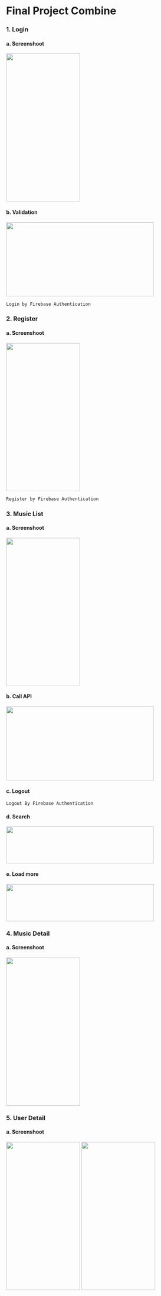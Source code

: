 # Final Project Combine
### 1. Login 
#### a. Screenshoot
<img src="https://github.com/blkbrds/rd-combine/blob/final/an_nguyen_q/Examinations and projects/Final/AnNguyenQ/Images/login.png" width="200" height="400" />
 
#### b. Validation
<img src="https://github.com/blkbrds/rd-combine/blob/final/an_nguyen_q/Examinations and projects/Final/AnNguyenQ/Images/validate.png" width="400" height="200" />

    Login by Firebase Authentication
 
### 2. Register
#### a. Screenshoot
<img src="https://github.com/blkbrds/rd-combine/blob/final/an_nguyen_q/Examinations and projects/Final/AnNguyenQ/Images/register.png" width="200" height="400" />
    
    Register by Firebase Authentication

### 3. Music List
#### a. Screenshoot
<img src="https://github.com/blkbrds/rd-combine/blob/final/an_nguyen_q/Examinations and projects/Final/AnNguyenQ/Images/list.png" width="200" height="400" />

#### b. Call API
<img src="https://github.com/blkbrds/rd-combine/blob/final/an_nguyen_q/Examinations and projects/Final/AnNguyenQ/Images/handle_list.png" width="400" height="200" />

 #### c. Logout
    Logout By Firebase Authentication
 #### d. Search
<img src="https://github.com/blkbrds/rd-combine/blob/final/an_nguyen_q/Examinations and projects/Final/AnNguyenQ/Images/search.png" width="400" height="100" />

 #### e. Load more
 <img src="https://github.com/blkbrds/rd-combine/blob/final/an_nguyen_q/Examinations and projects/Final/AnNguyenQ/Images/loadmore.png" width="400" height="100" />
 
### 4. Music Detail
#### a. Screenshoot
<img src="https://github.com/blkbrds/rd-combine/blob/final/an_nguyen_q/Examinations and projects/Final/AnNguyenQ/Images/music_detail.png" width="200" height="400" />

### 5. User Detail
#### a. Screenshoot
<img src="https://github.com/blkbrds/rd-combine/blob/final/an_nguyen_q/Examinations and projects/Final/AnNguyenQ/Images/user_profile.png" width="200" height="400" />

<img src="https://github.com/blkbrds/rd-combine/blob/final/an_nguyen_q/Examinations and projects/Final/AnNguyenQ/Images/update_user_profile.png" width="200" height="400" />
